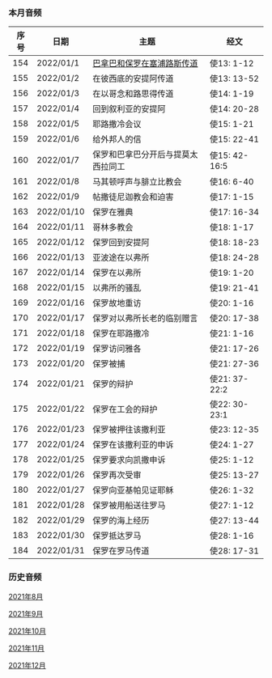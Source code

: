 
### 本月音频

|序号|日期|主题|经文|
|---|----|---|---|
|154|2022/01/1|[巴拿巴和保罗在塞浦路斯传道](https://carmelbible.sgp1.digitaloceanspaces.com/202201/Act154.mp3)|使13: 1-12|
|155|2022/01/2|在彼西底的安提阿传道|使13: 13-52|
|156|2022/01/3|在以哥念和路思得传道|使14: 1-19|
|157|2022/01/4|回到叙利亚的安提阿|使14: 20-28|
|158|2022/01/5|耶路撒冷会议|使15: 1-21|
|159|2022/01/6|给外邦人的信|使15: 22-41|
|160|2022/01/7|保罗和巴拿巴分开后与提莫太西拉同工|使15: 42- 16:5|
|161|2022/01/8|马其顿呼声与腓立比教会|使16: 6-40|
|162|2022/01/9|帖撒徒尼迦教会和迫害|使17: 1-15|
|163|2022/01/10|保罗在雅典|使17: 16-34|
|164|2022/01/11|哥林多教会|使18: 1-17|
|165|2022/01/12|保罗回到安提阿|使18: 18-23|
|166|2022/01/13|亚波途在以弗所|使18: 24-28|
|167|2022/01/14|保罗在以弗所|使19: 1-20|
|168|2022/01/15|以弗所的骚乱|使19: 21-41|
|169|2022/01/16|保罗故地重访|使20: 1-16|
|170|2022/01/17|保罗对以弗所长老的临别赠言|使20: 17-38|
|171|2022/01/18|保罗在耶路撒冷|使21: 1-16|
|172|2022/01/19|保罗访问雅各|使21: 17-26|
|173|2022/01/20|保罗被捕|使21: 27-36|
|174|2022/01/21|保罗的辩护|使21: 37- 22:2|
|175|2022/01/22|保罗在工会的辩护|使22: 30- 23:1|
|176|2022/01/23|保罗被押往该撒利亚|使23: 12-35|
|177|2022/01/24|保罗在该撒利亚的申诉|使24: 1-27|
|178|2022/01/25|保罗要求向凯撒申诉|使25: 1-12|
|179|2022/01/26|保罗再次受审|使25: 13-27|
|180|2022/01/27|保罗向亚基帕见证耶稣|使26: 1-32|
|181|2022/01/28|保罗被用船送往罗马|使27: 1-12|
|182|2022/01/29|保罗的海上经历|使27: 13-44|
|183|2022/01/30|保罗抵达罗马|使28: 1-16|
|184|2022/01/31|保罗在罗马传道|使28: 17-31|

### 历史音频

[2021年8月](202108)

[2021年9月](202109)

[2021年10月](202110)

[2021年11月](202111)

[2021年12月](202112)

